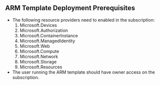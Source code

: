 ## ARM Template Deployment Prerequisites

  - The following resource providers need to enabled in the subscription:
      1.	Microsoft.Devices
      2.	Microsoft.Authorization
      3.	Microsoft.ContainerInstance
      4.	Microsoft.ManagedIdentity
      5.	Microsoft.Web
      6.	Microsoft.Compute
      7.	Microsoft.Network
      8.	Microsoft.Storage
      9.	Microsoft.Resources
  - The user running the ARM template should have owner access on the subscription.